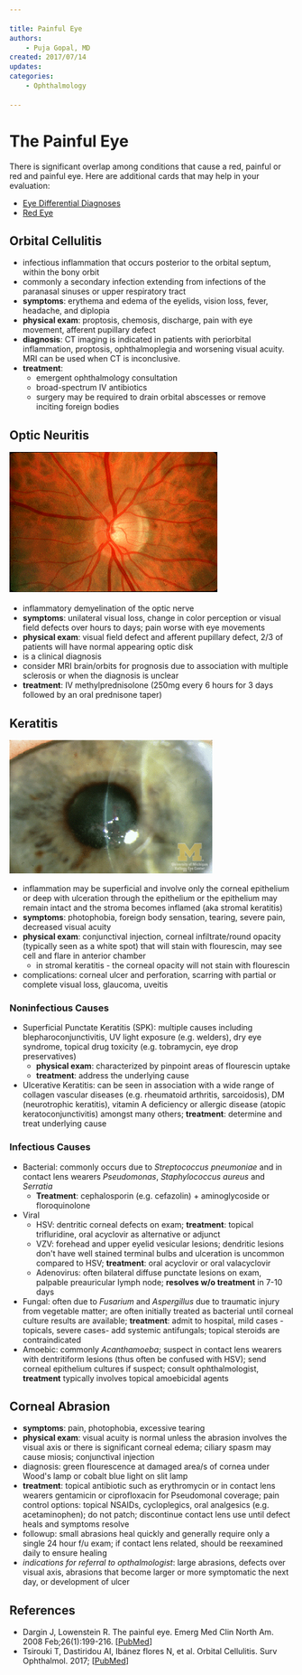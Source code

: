 ```yaml
---

title: Painful Eye
authors:
    - Puja Gopal, MD
created: 2017/07/14
updates: 
categories:
    - Ophthalmology
 
---
```

# The Painful Eye

There is significant overlap among conditions that cause a red, painful or red and painful eye. Here are additional cards that may help in your evaluation:

- [Eye Differential Diagnoses](/cards/eye-ddx)
- [Red Eye](/cards/red-eye)


## Orbital Cellulitis

- infectious inflammation that occurs posterior to the orbital septum, within the bony orbit
- commonly a secondary infection extending from infections of the paranasal sinuses or upper respiratory tract
- **symptoms**: erythema and edema of the eyelids, vision loss, fever, headache, and diplopia
- **physical exam**: proptosis, chemosis, discharge, pain with eye movement, afferent pupillary defect
- **diagnosis**: CT imaging is indicated in patients with periorbital inflammation, proptosis, ophthalmoplegia and worsening visual acuity. MRI can be used when CT is inconclusive.
- **treatment**: 
	- emergent ophthalmology consultation
	- broad-spectrum IV antibiotics
	- surgery may be required to drain orbital abscesses or remove inciting foreign bodies

## Optic Neuritis

![normal optic disc in optic neuritis photo](image-1.png)

- inflammatory demyelination of the optic nerve
- **symptoms**: unilateral visual loss, change in color perception or visual field defects over hours to days; pain worse with eye movements
- **physical exam**: visual field defect and afferent pupillary defect, 2/3 of patients will have normal appearing optic disk
- is a clinical diagnosis
- consider MRI brain/orbits for prognosis due to association with multiple sclerosis or when the diagnosis is unclear
- **treatment**: IV methylprednisolone (250mg every 6 hours for 3 days followed by an oral prednisone taper)

## Keratitis

![keratitis photo](image-2.png)

- inflammation may be superficial and involve only the corneal epithelium or deep with ulceration through the epithelium or the epithelium may remain intact and the stroma becomes inflamed (aka stromal keratitis)
- **symptoms**: photophobia, foreign body sensation, tearing, severe pain, decreased visual acuity
- **physical exam**: conjunctival injection, corneal infiltrate/round opacity (typically seen as a white spot) that will stain with flourescin, may see cell and flare in anterior chamber
	- in stromal keratitis - the corneal opacity will not stain with flourescin
- complications: corneal ulcer and perforation, scarring with partial or complete visual loss, glaucoma, uveitis

### Noninfectious Causes

- Superficial Punctate Keratitis (SPK): multiple causes including blepharoconjunctivitis, UV light exposure (e.g. welders), dry eye syndrome, topical drug toxicity (e.g. tobramycin, eye drop preservatives)
	- **physical exam**: characterized by pinpoint areas of flourescin uptake
	- **treatment**: address the underlying cause
- Ulcerative Keratitis: can be seen in association with a wide range of collagen vascular diseases (e.g. rheumatoid arthritis, sarcoidosis), DM (neurotrophic keratitis), vitamin A deficiency or allergic disease (atopic keratoconjunctivitis) amongst many others; **treatment**: determine and treat underlying cause

### Infectious Causes
- Bacterial: commonly occurs due to _Streptococcus pneumoniae_ and in contact lens wearers _Pseudomonas_, _Staphylococcus aureus_ and _Serratia_
	- **Treatment**: cephalosporin (e.g. cefazolin) + aminoglycoside or floroquinolone
- Viral
	- HSV: dentritic corneal defects on exam; **treatment**: topical trifluridine, oral acyclovir as alternative or adjunct 
	- VZV: forehead and upper eyelid vesicular lesions; dendritic lesions don't have well stained terminal bulbs and ulceration is uncommon compared to HSV; **treatment**: oral acyclovir or oral valacyclovir
	- Adenovirus: often bilateral diffuse punctate lesions on exam, palpable preauricular lymph node; **resolves w/o treatment** in 7-10 days
- Fungal: often due to _Fusarium_ and _Aspergillus_ due to traumatic injury from vegetable matter; are often initially treated as bacterial until corneal culture results are available; **treatment**: admit to hospital, mild cases - topicals, severe cases- add systemic antifungals; topical steroids are contraindicated
- Amoebic: commonly _Acanthamoeba_; suspect in contact lens wearers with dentritiform lesions (thus often be confused with HSV); send corneal epithelium cultures if suspect; consult ophthalmologist, **treatment** typically involves topical amoebicidal agents

## Corneal Abrasion
- **symptoms**: pain, photophobia, excessive tearing
- **physical exam**: visual acuity is normal unless the abrasion involves the visual axis or there is significant corneal edema; ciliary spasm may cause miosis; conjunctival injection
- diagnosis: green flourescence at damaged area/s of cornea under Wood's lamp or cobalt blue light on slit lamp
- **treatment**: topical antibiotic such as erythromycin or in contact lens wearers gentamicin or ciprofloxacin for Pseudomonal coverage; pain control options: topical NSAIDs, cycloplegics, oral analgesics (e.g. acetaminophen); do not patch; discontinue contact lens use until defect heals and symptoms resolve
- followup: small abrasions heal quickly and generally require only a single 24 hour f/u exam; if contact lens related, should be reexamined daily to ensure healing
- _indications for referral to opthalmologist_: large abrasions, defects over visual axis, abrasions that become larger or more symptomatic the next day, or development of ulcer

## References

- Dargin J, Lowenstein R. The painful eye. Emerg Med Clin North Am. 2008 Feb;26(1):199-216. [[PubMed](https://www.ncbi.nlm.nih.gov/pubmed/18249263)]
- Tsirouki T, Dastiridou AI, Ibánez flores N, et al. Orbital Cellulitis. Surv Ophthalmol. 2017; [[PubMed](https://www.ncbi.nlm.nih.gov/pubmed/29248536)]
